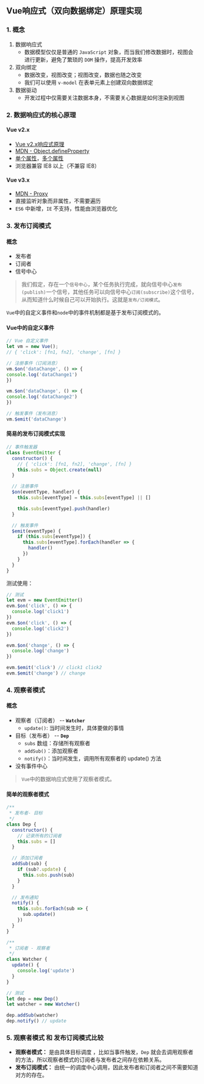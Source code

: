 ## Vue响应式（双向数据绑定）原理实现

### 1. 概念
  1. 数据响应式
     - 数据模型仅仅是普通的 `JavaScript` 对象，而当我们修改数据时，视图会进行更新，避免了繁琐的 `DOM` 操作，提高开发效率
  2. 双向绑定
     - 数据改变，视图改变；视图改变，数据也随之改变
     - 我们可以使用 `v-model` 在表单元素上创建双向数据绑定
  3. 数据驱动
     - 开发过程中仅需要关注数据本身，不需要关心数据是如何渲染到视图

### 2. 数据响应式的核心原理
#### Vue v2.x
  - [Vue v2.x响应式原理](https://cn.vuejs.org/v2/guide/reactivity.html)
  - [MDN - Object.defineProperty](https://developer.mozilla.org/zh-CN/docs/Web/JavaScript/Reference/Global_Objects/Object/defineProperty)
  - [单个属性](./01-defineProperty-single.html)，[多个属性](./02-defineProperty-multi.html)
  - 浏览器兼容 IE8 以上（不兼容 IE8）

#### Vue v3.x
  - [MDN - Proxy](https://developer.mozilla.org/zh-CN/docs/Web/JavaScript/Reference/Global_Objects/Proxy)
  - 直接监听对象而非属性，不需要遍历
  - `ES6` 中新增，`IE` 不支持，性能由浏览器优化

### 3. 发布订阅模式
#### 概念
  - 发布者
  - 订阅者
  - 信号中心
> 我们假定，存在一个`信号中心`，某个任务执行完成，就向信号中心`发布(publish)`一个信号，其他任务可以向信号中心`订阅(subscribe)`这个信号，从而知道什么时候自己可以开始执行。这就是`发布/订阅模式`。

`Vue`中的自定义事件和`node`中的事件机制都是基于发布订阅模式的。

#### Vue中的自定义事件
```js
// Vue 自定义事件
let vm = new Vue();
// { 'click': [fn1, fn2], 'change', [fn] }

// 注册事件（订阅消息）
vm.$on('dataChange', () => {
console.log('dataChange1')
})

vm.$on('dataChange', () => {
console.log('dataChange2')
})

// 触发事件（发布消息）
vm.$emit('dataChange')
```
#### 简易的发布订阅模式实现
```js
// 事件触发器
class EventEmitter {
  constructor() {
    // { 'click': [fn1, fn2], 'change', [fn] }
    this.subs = Object.create(null)
  }

  // 注册事件
  $on(eventType, handler) {
    this.subs[eventType] = this.subs[eventType] || []

    this.subs[eventType].push(handler)
  }

  // 触发事件
  $emit(eventType) {
    if (this.subs[eventType]) {
      this.subs[eventType].forEach(handler => {
        handler()
      })
    }
  }
}
```
测试使用：
```js
// 测试
let evm = new EventEmitter()
evm.$on('click', () => {
  console.log('click1')
})
evm.$on('click', () => {
  console.log('click2')
})

evm.$on('change', () => {
  console.log('change')
})

evm.$emit('click') // click1 click2
evm.$emit('change') // change
```

### 4. 观察者模式
#### 概念
  - 观察者（订阅者） -- **`Watcher`**
    - `update()`: 当时间发生时，具体要做的事情
  - 目标（发布者） -- **`Dep`**
    - `subs` 数组：存储所有观察者
    - `addSub()`：添加观察者
    - `notify()`：当时间发生，调用所有观察者的 update() 方法
  - 没有事件中心

> `Vue`中的数据响应式使用了观察者模式。

#### 简单的观察者模式
```js
/**
 * 发布者- 目标 
 */
class Dep {
  constructor() {
    // 记录所有的订阅者
    this.subs = []
  }

  // 添加订阅者
  addSub(sub) {
    if (sub?.update) {
      this.subs.push(sub)
    }
  }

  // 发布通知
  notify() {
    this.subs.forEach(sub => {
      sub.update()
    })
  }
}

/**
 * 订阅者 - 观察者
 */
class Watcher {
  update() {
    console.log('update')
  }
}

// 测试
let dep = new Dep()
let watcher = new Watcher()

dep.addSub(watcher)
dep.notify() // update
```

### 5. 观察者模式 和 发布订阅模式比较
 - **观察者模式：** 是由具体目标调度 ，比如当事件触发，`Dep` 就会去调用观察者的方法，所以观察者模式的订阅者与发布者之间存在依赖关系。
 - **发布订阅模式：** 由统一的调度中心调用，因此发布者和订阅者之间不需要知道对方的存在。 
